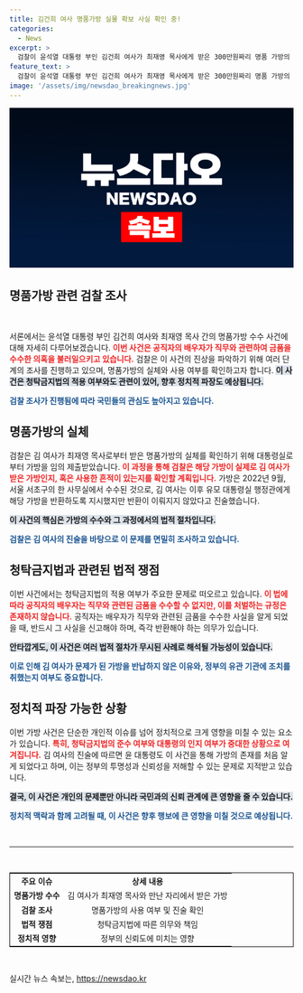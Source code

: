 ```yaml
---
title: 김건희 여사 명품가방 실물 확보 사실 확인 중!
categories:
  - News
excerpt: >
  검찰이 윤석열 대통령 부인 김건희 여사가 최재영 목사에게 받은 300만원짜리 명품 가방의 실물을 확보했다. 가방 수수 의혹이 드러나면서, 관심이 집중되고 있는 가운데 청탁금지법 위반 여부가 핵심 쟁점으로 떠오르고 있다.
feature_text: >
  검찰이 윤석열 대통령 부인 김건희 여사가 최재영 목사에게 받은 300만원짜리 명품 가방의 실물을 확보했다. 가방 수수 의혹이 드러나면서, 관심이 집중되고 있는 가운데 청탁금지법 위반 여부가 핵심 쟁점으로 떠오르고 있다.
image: '/assets/img/newsdao_breakingnews.jpg'
---
```


<p><img src="/assets/img/newsdao_breakingnews.jpg" alt="firstkoreanews 속보" /></p>

<h2 data-ke-size="size26">명품가방 관련 검찰 조사</h2>

<p data-ke-size="size16">&nbsp;</p>

<p>서론에서는 윤석열 대통령 부인 김건희 여사와 최재영 목사 간의 명품가방 수수 사건에 대해 자세히 다루어보겠습니다. <b><span style="color: #ee2323;">이번 사건은 공직자의 배우자가 직무와 관련하여 금품을 수수한 의혹을 불러일으키고 있습니다.</span></b> 검찰은 이 사건의 진상을 파악하기 위해 여러 단계의 조사를 진행하고 있으며, 명품가방의 실체와 사용 여부를 확인하고자 합니다. <b><span style="background-color: #21538527;">이 사건은 청탁금지법의 적용 여부와도 관련이 있어, 향후 정치적 파장도 예상됩니다.</span></b> </p>

<p><b><span style="color: #1a5490;">검찰 조사가 진행됨에 따라 국민들의 관심도 높아지고 있습니다.</span></b></p>

<h2 data-ke-size="size26">명품가방의 실체</h2>

<p>검찰은 김 여사가 최재영 목사로부터 받은 명품가방의 실체를 확인하기 위해 대통령실로부터 가방을 임의 제출받았습니다. <b><span style="color: #ee2323;">이 과정을 통해 검찰은 해당 가방이 실제로 김 여사가 받은 가방인지, 혹은 사용한 흔적이 있는지를 확인할 계획입니다.</span></b> 가방은 2022년 9월, 서울 서초구의 한 사무실에서 수수된 것으로, 김 여사는 이후 유모 대통령실 행정관에게 해당 가방을 반환하도록 지시했지만 반환이 이뤄지지 않았다고 진술했습니다. </p>

<p><b><span style="background-color: #21538527;">이 사건의 핵심은 가방의 수수와 그 과정에서의 법적 절차입니다.</span></b> </p>

<p><b><span style="color: #1a5490;">검찰은 김 여사의 진술을 바탕으로 이 문제를 면밀히 조사하고 있습니다.</span></b></p>

<h2 data-ke-size="size26">청탁금지법과 관련된 법적 쟁점</h2>

<p>이번 사건에서는 청탁금지법의 적용 여부가 주요한 문제로 떠오르고 있습니다. <b><span style="color: #ee2323;">이 법에 따라 공직자의 배우자는 직무와 관련된 금품을 수수할 수 없지만, 이를 처벌하는 규정은 존재하지 않습니다.</span></b> 공직자는 배우자가 직무와 관련된 금품을 수수한 사실을 알게 되었을 때, 반드시 그 사실을 신고해야 하며, 즉각 반환해야 하는 의무가 있습니다.</p>

<p><b><span style="background-color: #21538527;">안타깝게도, 이 사건은 여러 법적 절차가 무시된 사례로 해석될 가능성이 있습니다.</span></b> </p>

<p><b><span style="color: #1a5490;">이로 인해 김 여사가 문제가 된 가방을 반납하지 않은 이유와, 정부의 유관 기관에 조치를 취했는지 여부도 중요합니다.</span></b></p>

<h2 data-ke-size="size26">정치적 파장 가능한 상황</h2>

<p>이번 가방 사건은 단순한 개인적 이슈를 넘어 정치적으로 크게 영향을 미칠 수 있는 요소가 있습니다. <b><span style="color: #ee2323;">특히, 청탁금지법의 준수 여부와 대통령의 인지 여부가 중대한 상황으로 여겨집니다.</span></b> 김 여사의 진술에 따르면 윤 대통령도 이 사건을 통해 가방의 존재를 처음 알게 되었다고 하며, 이는 정부의 투명성과 신뢰성을 저해할 수 있는 문제로 지적받고 있습니다.</p>

<p><b><span style="background-color: #21538527;">결국, 이 사건은 개인의 문제뿐만 아니라 국민과의 신뢰 관계에 큰 영향을 줄 수 있습니다.</span></b> </p>

<p><b><span style="color: #1a5490;">정치적 맥락과 함께 고려될 때, 이 사건은 향후 행보에 큰 영향을 미칠 것으로 예상됩니다.</span></b></p>

<p data-ke-size="size16">&nbsp;</p>

<hr>

<p data-ke-size="size16">&nbsp;</p>

<table style="width:100%; border:1px solid black;">
  <tr>
    <th style="text-align: center; height: 17px;"><b>주요 이슈</b></th>
    <th style="text-align: center; height: 17px;"><b>상세 내용</b></th>
  </tr>
  <tr>
    <td style="text-align: center; height: 17px;"><b>명품가방 수수</b></td>
    <td style="text-align: center; height: 17px;">김 여사가 최재영 목사와 만난 자리에서 받은 가방</td>
  </tr>
  <tr>
    <td style="text-align: center; height: 17px;"><b>검찰 조사</b></td>
    <td style="text-align: center; height: 17px;">명품가방의 사용 여부 및 진술 확인</td>
  </tr>
  <tr>
    <td style="text-align: center; height: 17px;"><b>법적 쟁점</b></td>
    <td style="text-align: center; height: 17px;">청탁금지법에 따른 의무와 책임</td>
  </tr>
  <tr>
    <td style="text-align: center; height: 17px;"><b>정치적 영향</b></td>
    <td style="text-align: center; height: 17px;">정부의 신뢰도에 미치는 영향</td>
  </tr>
</table>

<p data-ke-size="size16">&nbsp;</p>
실시간 뉴스 속보는, <a href="https://newsdao.kr" rel="dofollow">https://newsdao.kr</a>



